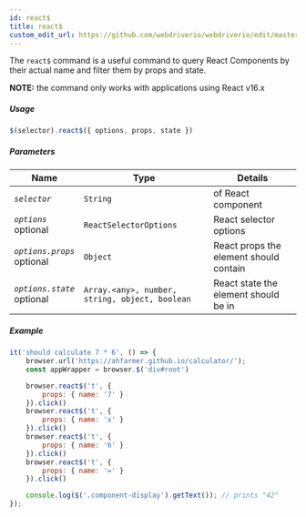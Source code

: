 ```yaml
---
id: react$
title: react$
custom_edit_url: https://github.com/webdriverio/webdriverio/edit/master/packages/webdriverio/src/commands/element/react$.js
---
```


The `react$` command is a useful command to query React Components by their
actual name and filter them by props and state.

**NOTE:** the command only works with applications using React v16.x

##### Usage

```js
$(selector).react$({ options, props, state })
```

##### Parameters

| Name | Type | Details |
| ---- | ---- | ------- |
| <code><var>selector</var></code> | <code>String</code> | of React component |
| <code><var>options</var></code><br><span class="label labelWarning">optional</span> | <code>ReactSelectorOptions</code> | React selector options |
| <code><var>options.props</var></code><br><span class="label labelWarning">optional</span> | <code>Object</code> | React props the element should contain |
| <code><var>options.state</var></code><br><span class="label labelWarning">optional</span> | <code>Array.&lt;any&gt;, number, string, object, boolean</code> | React state the element should be in |

##### Example

```js pause.js
it('should calculate 7 * 6', () => {
    browser.url('https://ahfarmer.github.io/calculator/');
    const appWrapper = browser.$('div#root')

    browser.react$('t', {
        props: { name: '7' }
    }).click()
    browser.react$('t', {
        props: { name: 'x' }
    }).click()
    browser.react$('t', {
        props: { name: '6' }
    }).click()
    browser.react$('t', {
        props: { name: '=' }
    }).click()

    console.log($('.component-display').getText()); // prints "42"
});
```

